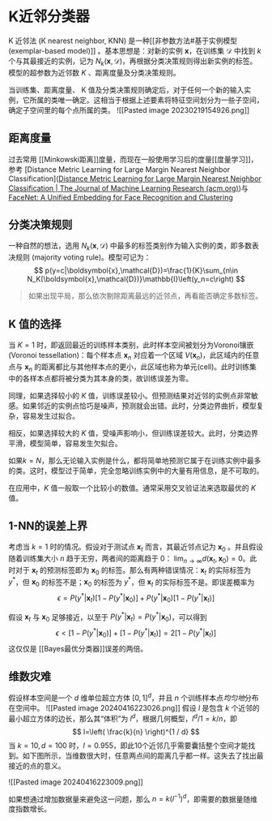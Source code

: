 # K近邻分类器

K 近邻法 (K nearest neighbor, KNN) 是一种[[非参数方法#基于实例模型(exemplar-based model)]] 。基本思想是：对新的实例 $\mathbf{x}$，在训练集 $\mathcal{D}$ 中找到 $k$ 个与其最接近的实例，记为 $N_k(\mathbf{x},\mathcal{D})$，再根据分类决策规则得出新实例的标签。模型的超参数为近邻数 $K$ 、距离度量及分类决策规则。

当训练集、距离度量、 K 值及分类决策规则确定后，对于任何一个新的输入实例，它所属的类唯一确定。这相当于根据上述要素将特征空间划分为一些子空间，确定子空间里的每个点所属的类。
![[Pasted image 20230219154926.png]]

## 距离度量

过去常用 [[Minkowski距离]]度量，而现在一般使用学习后的度量[[度量学习]]，参考 [Distance Metric Learning for Large Margin Nearest Neighbor Classification]([Distance Metric Learning for Large Margin Nearest Neighbor Classification | The Journal of Machine Learning Research (acm.org)](https://dl.acm.org/doi/10.5555/1577069.1577078))与[FaceNet: A Unified Embedding for Face Recognition and Clustering](https://arxiv.org/abs/1503.03832)

## 分类决策规则

一种自然的想法，选用 $N_k(\mathbf{x},\mathcal{D})$ 中最多的标签类别作为输入实例的类，即多数表决规则 (majority voting rule)。模型可记为：
$$ p(y=c|\boldsymbol{x},\mathcal{D})=\frac{1}{K}\sum_{n\in N_K(\boldsymbol{x},\mathcal{D})}\mathbb{I}\left(y_n=c\right) $$

>如果出现平局，那么依次剔除距离最远的近邻点，再看能否确定多数标签。

## K 值的选择

当 $K=1$ 时，即返回最近的训练样本类别，此时样本空间被划分为Voronoi镶嵌(Voronoi tessellation)：每个样本点 $\mathbf{x}_n$ 对应着一个区域 $V(\mathbf{x}_n)$，此区域内的任意点与 $\mathbf{x}_n$ 的距离都比与其他样本点的更小，此区域也称为单元(cell)。此时训练集中的各样本点都将被分类为其本身的类，故训练误差为零。

同理，如果选择较小的 $K$ 值，训练误差较小。但预测结果对近邻的实例点非常敏感。如果邻近的实例点恰巧是噪声，预测就会出错。此时，分类边界曲折，模型复杂，容易发生过拟合。

相反，如果选择较大的 $K$ 值，受噪声影响小，但训练误差较大。此时，分类边界平滑，模型简单，容易发生欠拟合。

如果$k = N$，那么无论输入实例是什么，都将简单地预测它属于在训练实例中最多的类。这时，模型过于简单，完全忽略训练实例中的大量有用信息，是不可取的。

在应用中，$K$ 值一般取一个比较小的数值。通常采用交叉验证法来选取最优的 $K$ 值。

## 1-NN的误差上界

考虑当 $k=1$ 时的情况。假设对于测试点 $\mathbf{x}_{t}$ 而言，其最近邻点记为 $\mathbf{x}_0$ 。并且假设随着训练集大小 $n$ 趋于无穷，两者间的距离趋于 $0$： $\lim_{ n \to \infty } d(\mathbf{x}_{t},\mathbf{x}_{0})=0$。此时对于 $\mathbf{x}_{t}$ 的预测标签即为 $\mathbf{x}_0$ 的标签。那么有两种错误情况：$\mathbf{x}_{t}$ 的实际标签为 $y^*$，但 $\mathbf{x}_0$ 的标签不是；$\mathbf{x}_0$ 的标签为 $y^*$，但 $\mathbf{x}_{t}$ 的实际标签不是。即误差概率为
$$ \epsilon=P(y^*|\mathbf{x}_t)[1-P(y^*|\mathbf{x}_0)]+P(y^*|\mathbf{x}_0)[1-P(y^*|\mathbf{x}_t)] $$

假设 $\mathbf{x}_{t}$ 与 $\mathbf{x}_0$ 足够接近，以至于 $P(y^*|\mathbf{x}_t)=P(y^*|\mathbf{x}_0)$，可以得到
$$ \epsilon < [1-P(y^*|\mathbf{x}_0)]+[1-P(y^*|\mathbf{x}_t)]=2[1-P(y^*|\mathbf{x}_t)] $$
这仅仅是 [[Bayes最优分类器]]误差的两倍。

## 维数灾难

假设样本空间是一个 $d$ 维单位超立方体 $[0,1]^d$，并且 $n$ 个训练样本点*均匀地*分布在空间中。
![[Pasted image 20240416223026.png]]
假设 $l$ 是包含 $k$ 个近邻的最小超立方体的边长，那么其“体积”为 $l^d$，根据几何概型，$l^d / 1=k / n$，即
$$ l=\left( \frac{k}{n} \right)^{1 / d} $$
当 $k=10,d=100$ 时，$l=0.955$，即此10个近邻几乎需要囊括整个空间才能找到。如下图所示，当维数很大时，任意两点间的距离几乎都一样。这失去了找出最接近的点的意义。

![[Pasted image 20240416223009.png]]

如果想通过增加数据量来避免这一问题，那么 $n=k (l^{-1})^d$，即需要的数据量随维度指数增长。